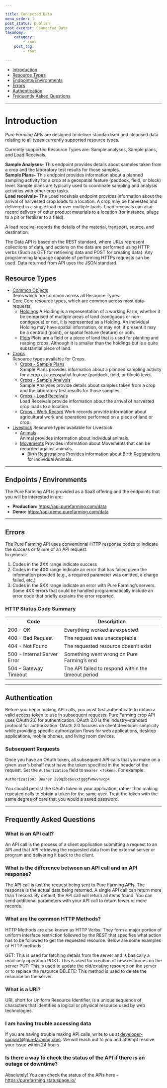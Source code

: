 ```yaml
---

title: Connected Data
menu_order: 1
post_status: publish
post_excerpt: Connected Data
taxonomy:
    category:
        - root
    post_tag:
        - root

---
```


- [Introduction](#introduction)
- [Resource Types](#resource-types)
- [Endpoints/Environments](#endpoints-environments)
- [Errors](#errors)
- [Authentication](#authentication)
- [Frequently Asked Questions](#frequently-asked-questions)
---

# Introduction
*Pure Farming* APIs are designed to deliver standardised and cleansed data relating to all types currently supported resource types. 

Currently supported Resource Types are: Sample analyses, Sample plans, and Load Receivals.  

**Sample Analyses-** This endpoint provides details about samples taken from a crop and the laboratory test results for those samples.  
**Sample Plans-** This endpoint provides information about  a planned sampling activity for a crop  at a geospatial feature (paddock, field, or block) level. Sample plans are typically used to coordinate sampling and analysis activities with other crop tasks.  
**Load receivals-** The Load receivals endpoint provides information about the arrival of harvested crop loads to a location. A crop may be harvested and delivered in a single load or over multiple loads. Load receivals can also record delivery of other product materials to a location (for instance, silage to a pit or fertiliser to a field).

A load receival records the details of the material, transport, source, and destination.  

The Data API is based on the REST standard, where URLs represent collections of data, and actions on the data are performed using HTTP verbs (Such as GET for retrieving data and POST for creating data). Any programming language capable of performing HTTPs requests can be used. Data returned from API uses the JSON standard.  

## Resource Types
- [Common Objects](/resource-types/common.md)  
  Items which are common across all Resource Types.
- [Core](/resource-types/core)
  Core resource types, which are common across most data-requests.
  - [Holdings](/resource-types/core/holdings.md)
    A Holding is a representation of a working Farm, whether it be comprised of multiple areas of land (contiguous or non-contiguous) or not, it is represented as a Holding. An individual Holding may have spatial information, or may not, if present it may be a centroid (point), or spatial feature (feature) or both.
  - [Plots](/resource-types/core/plots.md)
    Plots are a field or a piece of land that is used for planting and reaping crops. 
    Although it is smaller than the holdings but is a quite substantial piece of land. 
- [Crops](/resource-types/crops)  
  Resource types available for Crops.
  - [Crops - Sample Plans](/resource-types/crops/sample-plan.md)  
    Sample Plans provides information about a planned sampling activity for a crop  at a geospatial feature (paddock, field, or block) level.
  - [Crops - Sample Analysis](/resource-types/crops/sample-analysis.md)  
    Sample Analyses provide details about samples taken from a crop and the laboratory test results for those samples. 
  - [Crops - Load Receivals](/resource-types/crops/load-receival.md)  
    Load Receivals provide information about the arrival of harvested crop loads to a location.  
  - [Crops - Work Record](/resource-types/crops/work-record.md)
    Work records provide information about agricultural work and operations performed on a piece of land or crop.
- [Livestock](/resource-types/livestock)
  Resource types available for Livestock.
  - [Animals](/resource-types/livestock/animals.md)  
    Animal provides information about individual animals.
  - [Movements](/resource-types/livestock/movements)
    Provides information about Movements that can be recorded against animals.
    - [Birth Registrations](/resource-types/livestock/movements/birth-registrations.md)
      Provides information about Birth Registrations for individual Animals.

---

## Endpoints / Environments
The Pure Farming API is provided as a SaaS offering and the endpoints that you will be interested in are: 

- **Production:** https://api.purefarming.com/data  
- **Demo:** https://api.demo.purefarming.com/data 

---

## Errors
The Pure Farming API uses conventional HTTP response codes to indicate the success or failure of an API request.  
In general:
1. Codes in the 2XX range indicate success 
2. Codes in the 4XX range indicate an error that has failed given the information provided (e.g., a required parameter was omitted, a charge failed, etc.) 
3. Codes in the 5XX range indicate an error with Pure Farming’s servers.  
Some 4XX errors that could be handled programmatically include an error code that briefly explains the error reported.  

### HTTP Status Code Summary 

| Code | Description |
| ---- | ----------- |
| 200 - OK | Everything worked as expected |
| 400 - Bad Request | The request was unacceptable |
| 404 - Not Found | The requested resource doesn’t exist |
| 500 - Internal Server Error | Something went wrong on Pure Farming’s end |
| 504 – Gateway Timeout | The API failed to respond within the timeout period |

---

## Authentication
Before you begin making API calls, you must first authenticate to obtain a valid access token to use in subsequent requests. Pure Farming crop API uses OAuth 2.0 for authentication. OAuth 2.0 is the industry-standard protocol for authorization. OAuth 2.0 focuses on client developer simplicity while providing specific authorization flows for web applications, desktop applications, mobile phones, and living room devices.  

### Subsequent Requests 

Once you have an OAuth token, all subsequent API calls that you make on a given user’s behalf must have the token specified in the header of the request. Set the `Authorization` field to `Bearer <Token>`. For example: 

```
Authorization: Bearer 2v8q2bc6uvxtgggfwmwvnvcp4 
```

You should persist the OAuth token in your application, rather than making repeated calls to obtain a token for the same user. Treat the token with the same degree of care that you would a saved password.  

---

## Frequently Asked Questions
### What is an API call? 

An API call is the process of a client application submitting a request to an API and that API retrieving the requested data from the external server or program and delivering it back to the client.  

### What is the difference between an API call and an API response? 

The API call is just the request being sent to Pure Farming APIs. The response is the actual data being returned. A single API call can return more than 1 record. By default, the API call will return all items found. You can send additional parameters with your API call to return fewer or more records. 

### What are the common HTTP Methods? 

HTTP Methods are also known as HTTP Verbs. They form a major portion of uniform interface restriction followed by the REST that specifies what action has to be followed to get the requested resource. Below are some examples of HTTP methods: 

GET: This is used for fetching details from the server and is basically a read-only operation
POST: This is used for creation of new resources on the server
PUT: This is used to update the old/existing resource on the server or to replace the resource
DELETE: This method is used to delete the resource on the server.  

### What is a URI? 

URI, short for Uniform Resource Identifier, is a unique sequence of characters that identifies a logical or physical resource used by web technologies.  

### I am having trouble accessing data 

If you are having trouble making API calls, write to us at developer-support@purefarming.com. We will reach out to you and attempt resolve your issue within 24 hours.  

### Is there a way to check the status of the API if there is an outage or downtime? 
 
Absolutely! You can check the status of the APIs here – https://purefarming.statuspage.io/ 

